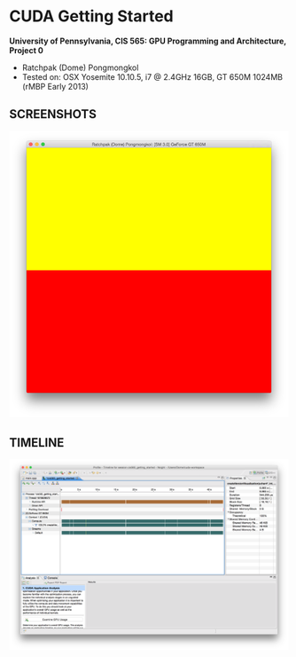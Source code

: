 CUDA Getting Started
====================

**University of Pennsylvania, CIS 565: GPU Programming and Architecture, Project 0**

* Ratchpak (Dome) Pongmongkol
* Tested on: OSX Yosemite 10.10.5, i7 @ 2.4GHz 16GB, GT 650M 1024MB (rMBP Early 2013)

## SCREENSHOTS
![](images/Part4.png)

## TIMELINE
![](images/Part5.png)
